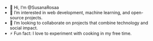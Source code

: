 - 👋 Hi, I’m @SusanaRosaa
- 👀 I’m interested in web development, machine learning, and open-source projects.
- 💞️ I’m looking to collaborate on projects that combine technology and social impact.
- ⚡ Fun fact: I love to experiment with cooking in my free time. 

<!---
SusanaRosaa/SusanaRosaa is a ✨ special ✨ repository because its `README.md` (this file) appears on your GitHub profile.
You can click the Preview link to take a look at your changes.
--->
